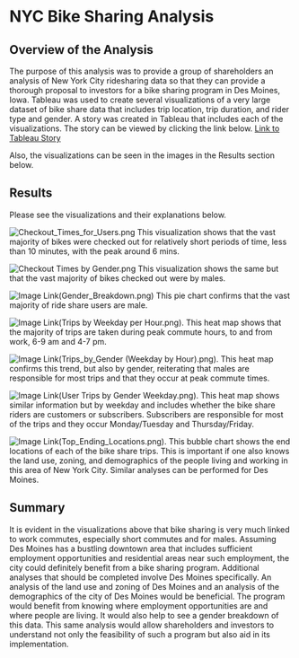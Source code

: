 # NYC Bike Sharing Analysis
## Overview of the Analysis
The purpose of this analysis was to provide a group of shareholders an analysis of New York City ridesharing data so that they can provide a thorough proposal to investors for a bike sharing program in Des Moines, Iowa. Tableau was used to create several visualizations of a very large dataset of bike share data that includes trip location, trip duration, and rider type and gender. A story was created in Tableau that includes each of the visualizations. The story can be viewed by clicking the link below. 
[Link to Tableau Story](https://public.tableau.com/app/profile/jeremy6008/viz/NYCBikeSharingAnalysis_16543604046310/NYCBikeSharingAnalysis?publish=yes)

Also, the visualizations can be seen in the images in the Results section below.

## Results
Please see the visualizations and their explanations below.

![Checkout_Times_for_Users.png](https://github.com/JeremyKRay/bikesharing/blob/main/Checkout%20Times%20for%20Users.png)
This visualization shows that the vast majority of bikes were checked out for relatively short periods of time, less than 10 minutes, with the peak around 6 mins.

![Checkout Times by Gender.png](https://github.com/JeremyKRay/bikesharing/blob/main/Checkout%20Times%20by%20Gender.png)
This visualization shows the same but that the vast majority of bikes checked out were by males.

![Image Link(Gender_Breakdown.png)](https://github.com/JeremyKRay/bikesharing/blob/main/Gender%20Breakdown.png)
This pie chart confirms that the vast majority of ride share users are male.

![Image Link(Trips by Weekday per Hour.png).](https://github.com/JeremyKRay/bikesharing/blob/main/Trips%20by%20Weekday%20per%20Hour.png)
This heat map shows that the majority of trips are taken during peak commute hours, to and from work, 6-9 am and 4-7 pm.

![Image Link(Trips_by_Gender (Weekday by Hour).png).](https://github.com/JeremyKRay/bikesharing/blob/main/Trips%20by%20Gender%20(Weekday%20by%20Hour).png)
This heat map confirms this trend, but also by gender, reiterating that males are responsible for most trips and that they occur at peak commute times.

![Image Link(User Trips by Gender Weekday.png).](https://github.com/JeremyKRay/bikesharing/blob/main/User%20Trips%20by%20Gender%20Weekday.png)
This heat map shows similar information but by weekday and includes whether the bike share riders are customers or subscribers. Subscribers are responsible for most of the trips and they occur Monday/Tuesday and Thursday/Friday. 

![Image Link(Top_Ending_Locations.png).](https://github.com/JeremyKRay/bikesharing/blob/main/Top%20Ending%20Locations.png)
This bubble chart shows the end locations of each of the bike share trips. This is important if one also knows the land use, zoning, and demographics of the people living and working in this area of New York City. Similar analyses can be performed for Des Moines. 

## Summary
It is evident in the visualizations above that bike sharing is very much linked to work commutes, especially short commutes and for males. Assuming Des Moines has a bustling downtown area that includes sufficient employment opportunities and residential areas near such employment, the city could definitely benefit from a bike sharing program. Additional analyses that should be completed involve Des Moines specifically. An analysis of the land use and zoning of Des Moines and an analysis of the demographics of the city of Des Moines would be beneficial. The program would benefit from knowing where employment opportunities are and where people are living. It would also help to see a gender breakdown of this data. This same analysis would allow shareholders and investors to understand not only the feasibility of such a program but also aid in its implementation.
